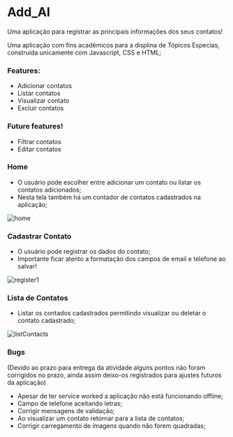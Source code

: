 # Add_AI

 Uma aplicação para registrar as principais informações dos seus contatos!

 Uma aplicação com fins acadêmicos para a displina de Tópicos Especias, construída unicamente com Javascript, CSS e HTML;

### Features:

  - Adicionar contatos
  - Listar contatos
  - Visualizar contato
  - Excluir contatos

### Future features!

   - Filtrar contatos
   - Editar contatos

### Home

- O usuário pode escolher entre adicionar um contato ou listar os contatos adicionados;
- Nesta tela também há um contador de contatos cadastrados na aplicação;

![home](https://user-images.githubusercontent.com/27986336/95006857-43e72600-05df-11eb-8df5-fe7a109196e3.jpg)

### Cadastrar Contato

- O usuário pode registrar os dados do contato;
- Importante ficar atento a formatação dos campos de email e telefone ao salvar!

![register1](https://user-images.githubusercontent.com/27986336/95006943-38482f00-05e0-11eb-9c41-e338344cee1e.jpg)

### Lista de Contatos

- Listar os contados cadastrados permitindo visualizar ou deletar o contato cadastrado;

![listContacts](https://user-images.githubusercontent.com/27986336/95006917-df789680-05df-11eb-8f0e-c326e6b4f02f.jpg)

### Bugs 

(Devido ao prazo para entrega da atividade alguns pontos não foram corrigidos no prazo, ainda assim deixo-os registrados para ajustes futuros da aplicação)

- Apesar de ter service worked a aplicação não está funcionando offline;
- Campo de telefone aceitando letras;
- Corrigir mensagens de validação;
- Ao visualizar um contato retornar para a lista de contatos;
- Corrigir carregamento de imagens quando não forem quadradas;

